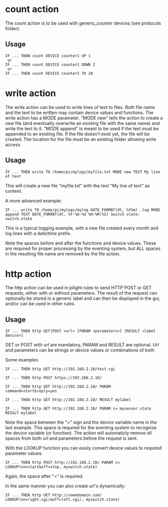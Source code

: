 # count action
The count action is to be used with generic_counter devices (see protocols folder).

## Usage
```
IF ... THEN count DEVICE counter1 UP 1
 or
IF ... THEN count DEVICE counter1 DOWN 2
 or
IF ... THEN count DEVICE counter1 TO 20
```
# write action
The write action can be used to write lines of text to files. 
Both file name and the text to be written may contain device values and functions. 
The write action has a MODE parameter. "MODE new" tells the action to create a new file (and eventually overwrite an existing file with the same name) and write the text to it. "MODE append" is meant to be used if the text must be appended to an existing file. If the  file doesn't exist yet, the file will be created. The location for the file must be an existing folder allowing write access.

## Usage
```
IF ... THEN write TO /home/pi/mylogs/myfile.txt MODE new TEXT My line of text
```
This will create a new file "myfile.txt" with the text "My line of text" as content.

A more advanced example:
```
IF ... write TO /home/pi/mylogs/mylog DATE_FORMAT(dt, %Y%m) .log MODE append TEXT DATE_FORMAT(dt, %Y-%m-%d %H:%M:%S) Switch state: switch.state
```
This is a typical logging example, with a new file created every month and log lines with a date/time prefix.

Note the spaces before and after the functions and device values. These are required for proper processing by the eventing system, but ALL spaces in the resulting file name are removed by the file action.

# http action
The http action can be used in pilight rules to send HTTP POST or GET requests, either with or without parameters. The result of the request can optionally be stored in a generic label and can then be displayed in the gui, and/or can be used in other rules.

## Usage
```
IF ... THEN http GET|POST <url> [PARAM <parameters>] [RESULT <label device>]
```
GET or POST  with url are mandatory, PARAM and RESULT are optional.
Url and parameters can be strings or device values or combinations of both

Some examples

```
IF ... THEN http GET http://192.168.2.10/test.cgi

IF ... THEN http POST https://192.168.2.10/

IF ... THEN http GET http://192.168.2.10/ PARAM command=start&reply=yes

IF ... THEN http GET http://192.168.2.10/ RESULT mylabel

IF ... THEN http GET http://192.168.2.10/ PARAM c= mysensor.state RESULT mylabel

```
Note the space between the "=" sign and the device variable name in the last example. This space is required for the eventing system to recognize the device variable (or function). 
The action will automaticly remove all spaces from both url and parameters before the request is sent.

With the LOOKUP function you can easily convert device values to required parameter values:
````
IF ... THEN http POST http://192.168.2.10/ PARAM c= LOOKUP(on=start&off=stop, myswitch.state)
````
Again, the space after "=" is required.

In the same manner you can also create url's dynamically:
```
IF ... THEN http GET http://somedomain.com/ LOOKUP(on=right.cgi/&off=left.cgi/, myswitch.state)
```


